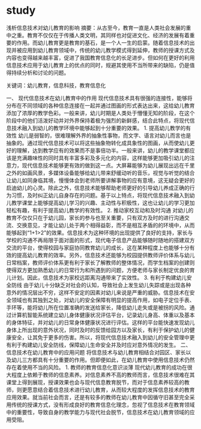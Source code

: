 # study
浅析信息技术对幼儿教育的影响
摘要：从古至今，教育一直是人类社会发展的重中之重。教育不仅仅在于传播人类文明，其同样也对促进文化、经济的发展有着重要的作用。而幼儿教育更是教育的基石，是一个人一生的启蒙。随着信息技术的出现并被应用到幼儿教育领域中，传统的幼儿教学模式得到延伸，教师的授课方式及内容也变得越来越丰富，促进了我国教育信息化的长足进步。但如何在更好的利用信息技术应用于幼儿教育上的优点的同时，规避其使用不当所带来的缺陷，仍是值得持续分析和讨论的问题。

关键词：幼儿教育，信息科技，教育信息化	

一、	现代信息技术在幼儿教育中的作用 
	现代信息技术具有很强的连接性，能够将分布在不同领域的各种信息连接在一起并通过图画的形式表达出来，这给幼儿教育添加了浓厚的教学色彩。一般来讲，幼儿时期是人类处于懵懂无知的阶段，在这个阶段中的他们活泼好动并对外界保持着极为强烈的新鲜感，结合此特点，将现代信息技术融入到幼儿的教学环境中能够起到十分重要的效果。
	1. 提高幼儿教学的有效性 
幼儿是弱智的，很难理解外界的抽象性事物，而文字、语言对幼儿而言也是抽象的。通过现代信息技术可以将这些抽象物转化成具象性的图画，从而使幼儿更好的理解，达到教学应有的效果而不是事倍功半。一般来讲，幼儿的教学课堂都应该是充满趣味性的同时具有丰富多彩及多元化的内容，这样能够更加吸引幼儿的注意力，现代信息技术能够更有效的做到这一点。大屏幕能够为幼儿展现出远在千里之外的如画风景，多媒体设备能够给幼儿带来舒缓动听的音乐，视觉与听觉的结合让幼儿如同身临其境，慢慢体会到老师所要讲解事物的应有意境，这无疑会更好的启迪幼儿的心灵。除此之外，信息技术能够帮助老师更好的引导幼儿养成正确的行为习惯，及时纠正幼儿自身存在的问题。基于以上特点，将现代信息技术融入到幼儿教学课堂上能够提高幼儿学习的兴趣、主动性与积极性，这也让幼儿的学习更加轻松有趣，有利于提高幼儿教学的有效性。
2. 推动家校互动和及时沟通
对幼儿的教育不仅仅只在于幼儿园，家长的参与也至关重要，只有双方及时的进行沟通交流、交换意见，才能让幼儿处于两个相得益彰，而不是相互矛盾的的环境中，从而能够起到“1+1>2”的效果。信息技术为这种环境的出现提供了良好的支持，家长与学校的沟通不再局限于面对面的形式，现代电子信息产品能够随时随地的搭建双方交流的平台，使得校园与家庭协同教育幼儿的成长，这在某种程度上也能够十分有效的提高幼儿教育的效率。另外，信息技术还能够为校园提供教师评价体系与幼儿日常档案，教师评价体系更有利于家长了解教师的整体情况，而学生档案的创建则使得双方更加熟悉幼儿的日常行为和所遇到的问题，方便老师与家长制定优良的育儿计划。因此，信息技术为家校远距离沟通带来了实效性。
3. 有利于构建幼儿安全防线
由于幼儿十分缺乏对社会的认知，导致社会上发生幼儿失踪或是出现各种意外的情况层出不穷，这样不安定的因素对幼儿来说是严重的威胁。信息技术在安全领域也有其独到之处，对幼儿的安全保障有明显的提高作用，如电子定位手表、手环等，能将幼儿所在位置准确的发送给家长，降低幼儿走失或是被拐的风险。通过计算机智能系统建立幼儿身体健康状况评估平台，记录幼儿身高、体重以及基本的身体特征，并对幼儿的日常身体健康状况进行评估。这样的平台能快速发现幼儿身体上所出现的意外状况，同时及时的反馈给园方以及家长，有利于保护幼儿的健康安全，让其免于更多的伤害。所以，将现代信息技术融入到幼儿的安全管理中更有利于构建幼儿安全防线，保障幼儿生命安全并及时应对意外情况的发生。
二、信息技术在幼儿教育中的应用问题
	将信息技术与幼儿教育相结合对园区、家长以及幼儿三方都具有十分重要的作用。但即便如此，在幼儿教育中使用信息技术仍然存在着使用不当的风险。
	1. 教师的教育信息化意识淡薄
	现代幼儿教育的成功在很大程度上依赖于教师的信息素养。对信息素养不高的教师而言，信息技术很难在其课堂上得到展现，授课效果也会与现代信息教育脱节，而对于信息素养较高的教师，则更愿意结合着信息技术进行幼儿教育，从而较大程度的发挥信息技术的教育应用效果。就当前社会而言，还是有较多的教师在幼儿教育中因循守旧甚至完全采用传统的授课方式，没有形成良好的教育信息化理念，忽视了信息技术在教育领域中的重要性，导致自身的教学能力与现代社会脱节，信息技术在幼儿教育领域的应用受阻。


